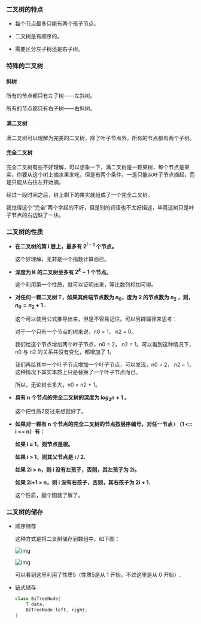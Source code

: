 ### 二叉树的特点

- 每个节点最多只能有两个孩子节点。

- 二叉树是有顺序的。

- 需要区分左子树还是右子树。



### 特殊的二叉树



#### 斜树

所有的节点都只有左子树——左斜树。

所有的节点都只有右子树——右斜树。



#### 满二叉树

满二叉树可以理解为完美的二叉树，除了叶子节点外，所有的节点都有两个子树。



#### 完全二叉树

完全二叉树有些不好理解，可以想象一下，满二叉树是一颗果树，每个节点是果实，你要从这个树上摘水果来吃，但是有两个条件，一是只能从叶子节点摘起，而是只能从右往左开始摘。

经过一段时间之后，树上剩下的果实就组成了一个完全二叉树。

我觉得这个“完全”两个字起的不好，但是别的词语也不太好描述，毕竟这树只是叶子节点的右边缺了一块。



### 二叉树的性质

- **在二叉树的第 i 层上，最多有 $2^{i-1}$ 个节点。**

  这个好理解，无非是一个指数计算而已。

- **深度为 K 的二叉树至多有 $2^k - 1$ 个节点。**

  这个利用第一个性质，就可以证明出来，等比数列相加可得。

- **对任何一颗二叉树 T，如果其终端节点数为 $n_0$，度为 2 的节点数为 $n_2$ ，则，$n_0 = n_2 + 1$ .**

  这个可以使用公式推导出来，但是不容易记住。可以另辟蹊径来思考：

  对于一个只有一个节点的树来说，n0 = 1， n2 = 0。

  我们给这个节点增加两个叶子节点，n0 = 2， n2 = 1。可以看到这种情况下，n0 与 n2 的关系并没有变化，都增加了 1。

  我们再给其中一个叶子节点增加一个叶子节点，可以发现，n0 = 2， n2 = 1，这种情况下其实本质上只是替换了一个叶子节点而已。

  所以，无论树长多大，n0 = n2 + 1。

- **具有 n 个节点的完全二叉树的深度为 $log_2n + 1$ 。**

  这个把性质2反过来想就好了。

- **如果对一颗有 n 个节点的完全二叉树的节点按层序编号，对任一节点 i （1 <= i <= n）有：**

  **如果 i = 1，则节点是根。**

  **如果 i > 1，则其父节点是 i / 2.**

  **如果 2i > n，则 i 没有左孩子，否则，其左孩子为 2i。**

  **如果 2i+1 > n，则 i 没有右孩子，否则，其右孩子为 2i + 1.**

  这个性质，画个图就了解了。



### 二叉树的储存

- 顺序储存

  这种方式是将二叉树储存到数组中。如下图：

   ![img](http://c.biancheng.net/uploads/allimg/190427/0946243158-1.gif) 

   ![img](http://c.biancheng.net/uploads/allimg/190427/094624F33-2.png) 

  可以看到这里利用了性质5（性质5是从 1 开始，不过这里是从 0 开始）.

- 链式储存

  ```java
  class BiTreeNode{
      T data;
      BiTreeNode left, right;
  }
  ```

  

